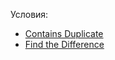 Условия:

- [Contains Duplicate](https://leetcode.com/problems/contains-duplicate/)
- [Find the Difference](https://leetcode.com/problems/find-the-difference/)